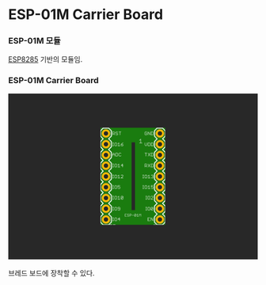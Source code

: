 # ESP-01M Carrier Board

### ESP-01M 모듈
[ESP8285](./datasheet/ESP8285_Datasheet_EN.pdf) 기반의 모듈임.

### ESP-01M Carrier Board
![image](./image/ESP01M_Carrier.png)

브레드 보드에 장착할 수 있다.
